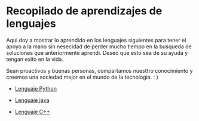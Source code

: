 # Recopilado de aprendizajes de lenguajes

Aqui doy a mostrar lo aprendido en los lenguajes siguientes para tener el apoyo a la mano sin nesecidad de perder mucho tiempo en la busqueda de soluciones que anteriormente aprendi.
Deseo que esto sea de su ayuda y tengan exito en la vida.

Sean proactivos y buenas personas, compartamos nuesttro conocimiento y creemos una sociedad mejor en el mundo de la tecnologia. : )

* [Lenguaje Python](Python/Inicio_python.md)

* [Lenguaje java](Java/Inicio_java.md)

* [Lenguaje C++](c++/Inicio_c++.md)